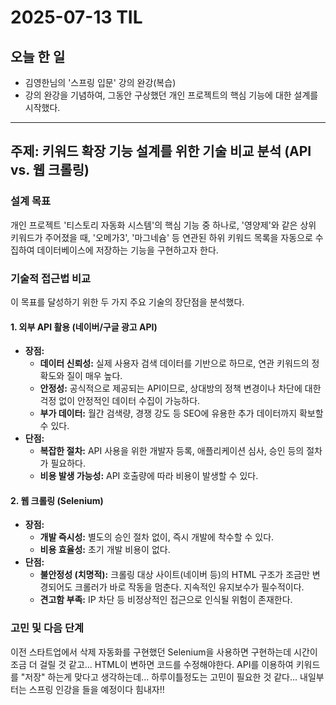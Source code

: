# 2025-07-13 TIL

## 오늘 한 일

-   김영한님의 '스프링 입문' 강의 완강(복습)
-   강의 완강을 기념하여, 그동안 구상했던 개인 프로젝트의 핵심 기능에 대한 설계를 시작했다.

---

## 주제: 키워드 확장 기능 설계를 위한 기술 비교 분석 (API vs. 웹 크롤링)

### 설계 목표
개인 프로젝트 '티스토리 자동화 시스템'의 핵심 기능 중 하나로, '영양제'와 같은 상위 키워드가 주어졌을 때, '오메가3', '마그네슘' 등 연관된 하위 키워드 목록을 자동으로 수집하여 데이터베이스에 저장하는 기능을 구현하고자 한다.

### 기술적 접근법 비교

이 목표를 달성하기 위한 두 가지 주요 기술의 장단점을 분석했다.

#### 1. 외부 API 활용 (네이버/구글 광고 API)

-   **장점:**
    -   **데이터 신뢰성:** 실제 사용자 검색 데이터를 기반으로 하므로, 연관 키워드의 정확도와 질이 매우 높다.
    -   **안정성:** 공식적으로 제공되는 API이므로, 상대방의 정책 변경이나 차단에 대한 걱정 없이 안정적인 데이터 수집이 가능하다.
    -   **부가 데이터:** 월간 검색량, 경쟁 강도 등 SEO에 유용한 추가 데이터까지 확보할 수 있다.
-   **단점:**
    -   **복잡한 절차:** API 사용을 위한 개발자 등록, 애플리케이션 심사, 승인 등의 절차가 필요하다.
    * **비용 발생 가능성:** API 호출량에 따라 비용이 발생할 수 있다.

#### 2. 웹 크롤링 (Selenium)

-   **장점:**
    -   **개발 즉시성:** 별도의 승인 절차 없이, 즉시 개발에 착수할 수 있다.
    -   **비용 효율성:** 초기 개발 비용이 없다.
-   **단점:**
    -   **불안정성 (치명적):** 크롤링 대상 사이트(네이버 등)의 HTML 구조가 조금만 변경되어도 크롤러가 바로 작동을 멈춘다. 지속적인 유지보수가 필수적이다.
    -   **견고함 부족:** IP 차단 등 비정상적인 접근으로 인식될 위험이 존재한다.

### 고민 및 다음 단계
이전 스타트업에서 삭제 자동화를 구현했던 Selenium을 사용하면 구현하는데 시간이 조금 더 걸릴 것 같고... HTML이 변하면 코드를 수정해야한다.
API를 이용하여 키워드를 "저장" 하는게 맞다고 생각하는데... 하루이틀정도는 고민이 필요한 것 같다...
내일부터는 스프링 인강을 들을 예정이다 힘내자!!

